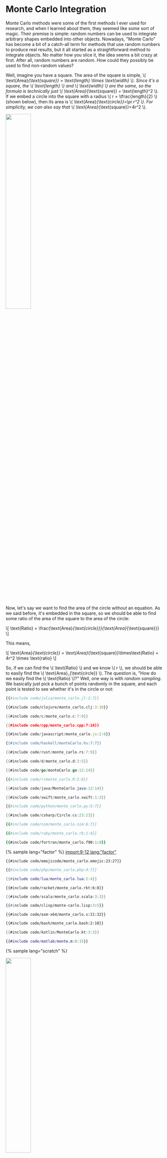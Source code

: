 # Monte Carlo Integration

Monte Carlo methods were some of the first methods I ever used for research, and when I learned about them, they seemed like some sort of magic.
Their premise is simple: random numbers can be used to integrate arbitrary shapes embedded into other objects.
Nowadays, "Monte Carlo" has become a bit of a catch-all term for methods that use random numbers to produce real results, but it all started as a straightforward method to integrate objects.
No matter how you slice it, the idea seems a bit crazy at first.
After all, random numbers are random.
How could they possibly be used to find non-random values?

Well, imagine you have a square.
The area of the square is simple, \\( \text{Area}_{\text{square}} = \text{length} \times \text{width} \\).
Since it's a square, the \\( \text{length} \\) and \\( \text{width} \\) are the same, so the formula is technically just \\( \text{Area}_{\text{square}} = \text{length}^2 \\).
If we embed a circle into the square with a radius \\( r = \tfrac{length}{2} \\) (shown below), then its area is \\( \text{Area}_{\text{circle}}=\pi r^2 \\).
For simplicity, we can also say that \\( \text{Area}_{\text{square}}=4r^2 \\).

<p>
    <img  class="center" src="res/square_circle.png" style="width:40%"/>
</p>

Now, let's say we want to find the area of the circle without an equation.
As we said before, it's embedded in the square, so we should be able to find some ratio of the area of the square to the area of the circle:

\\[ \text{Ratio} = \frac{\text{Area}_{\text{circle}}}{\text{Area}_{\text{square}}} \\]

This means,

\\[ \text{Area}_{\text{circle}} = \text{Area}_{\text{square}}\times\text{Ratio} = 4r^2 \times \text{ratio} \\]

So, if we can find the \\( \text{Ratio} \\) and we know \\( r \\), we should be able to easily find the \\( \text{Area}_{\text{circle}} \\).
The question is, "How do we easily find the \\( \text{Ratio} \\)?"
Well, one way is with *random sampling*.
We basically just pick a bunch of points randomly in the square, and
each point is tested to see whether it's in the circle or not:


```julia
{{#include code/julia/monte_carlo.jl:2:7}}
```
```clojure
{{#include code/clojure/monte_carlo.clj:3:10}}
```
```c
{{#include code/c/monte_carlo.c:7:9}}
```
```cpp
{{#include code/cpp/monte_carlo.cpp:7:16}}
```
```javascript
{{#include code/javascript/monte_carlo.js:2:6}}
```
```haskell
{{#include code/haskell/monteCarlo.hs:7:7}}
```
```rust
{{#include code/rust/monte_carlo.rs:7:9}}
```
```d
{{#include code/d/monte_carlo.d:2:5}}
```
```go
{{#include code/go/monteCarlo.go:12:14}}
```
```r
{{#include code/r/monte_carlo.R:2:6}}
```
```java
{{#include code/java/MonteCarlo.java:12:14}}
```
```swift
{{#include code/swift/monte_carlo.swift:1:3}}
```
```python
{{#include code/python/monte_carlo.py:5:7}}
```
```csharp
{{#include code/csharp/Circle.cs:23:23}}
```
```nim
{{#include code/nim/monte_carlo.nim:6:7}}
```
```ruby
{{#include code/ruby/monte_carlo.rb:1:4}}
```
```fortran
{{#include code/fortran/monte_carlo.f90:1:8}}
```
{% sample lang="factor" %}
[import:9-12 lang:"factor"](code/factor/monte_carlo.factor)
```emojicode
{{#include code/emojicode/monte_carlo.emojic:23:27}}
```
```php
{{#include code/php/monte_carlo.php:4:7}}
```
```lua
{{#include code/lua/monte_carlo.lua:2:4}}
```
```racket
{{#include code/racket/monte_carlo.rkt:6:8}}
```
```scala
{{#include code/scala/monte_carlo.scala:3:3}}
```
```lisp
{{#include code/clisp/monte-carlo.lisp:3:5}}
```
```asm-x64
{{#include code/asm-x64/monte_carlo.s:21:32}}
```
```bash
{{#include code/bash/monte_carlo.bash:2:10}}
```
```kotlin
{{#include code/kotlin/MonteCarlo.kt:3:3}}
```
```matlab
{{#include code/matlab/monte.m:8:15}}
```
{% sample lang="scratch" %}
<p>
    <img  class="center" src="code/scratch/InCircle.svg" style="width:40%" />
</p>
```coconut
{{#include code/coconut/monte_carlo.coco:4:9}}
```
```powershell
{{#include code/powershell/MonteCarlo.ps1:1:3}}
```


If it's in the circle, we increase an internal count by one, and in the end,

\\[ \text{Ratio} = \frac{\text{count in circle}}{\text{total number of points used}} \\]

If we use a small number of points, this will only give us a rough approximation, but as we start adding more and more points, the approximation becomes much, much better (as shown below)!

<p>
    <img  class="center" src="res/monte_carlo.gif" style="width:60%"/>
</p>

The true power of Monte Carlo comes from the fact that it can be used to integrate literally any object that can be embedded into the square.
As long as you can write some function to tell whether the provided point is inside the shape you want (like `in_circle()` in this case), you can use Monte Carlo integration!
This is obviously an incredibly powerful tool and has been used time and time again for many different areas of physics and engineering.
I can guarantee that we will see similar methods crop up all over the place in the future!

## Video Explanation

Here is a video describing Monte Carlo integration:

<div style="text-align:center">
<iframe width="560" height="315" src="https://www.youtube.com/embed/AyBNnkYrSWY" frameborder="0" allow="accelerometer; autoplay; encrypted-media; gyroscope; picture-in-picture" allowfullscreen></iframe>
</div>

## Example Code
Monte Carlo methods are famous for their simplicity.
It doesn't take too many lines to get something simple going.
Here, we are just integrating a circle, like we described above; however, there is a small twist and trick.
Instead of calculating the area of the circle, we are instead trying to find the value of \\( \pi \\), and
rather than integrating the entire circle, we are only integrating the upper right quadrant of the circle from \\( 0 < x, y < 1 \\).
This saves a bit of computation time, but also requires us to multiply our output by \\( 4 \\).

That's all there is to it!
Feel free to submit your version via pull request, and thanks for reading!


```julia
{{#include code/julia/monte_carlo.jl}}
```
```clojure
{{#include code/clojure/monte_carlo.clj}}
```
```c
{{#include code/c/monte_carlo.c}}
```
```cpp
{{#include code/cpp/monte_carlo.cpp}}
```
```javascript
{{#include code/javascript/monte_carlo.js}}
```
```haskell
{{#include code/haskell/monteCarlo.hs}}
```
```rust
{{#include code/rust/monte_carlo.rs}}
```
```d
{{#include code/d/monte_carlo.d}}
```
```go
{{#include code/go/monteCarlo.go}}
```
```r
{{#include code/r/monte_carlo.R}}
```
```java
{{#include code/java/MonteCarlo.java}}
```
```swift
{{#include code/swift/monte_carlo.swift}}
```
```python
{{#include code/python/monte_carlo.py}}
```
{% sample lang="cs" %}
##### MonteCarlo.cs
[import, lang:"csharp"](code/csharp/MonteCarlo.cs)
##### Circle.cs
[import, lang:"csharp"](code/csharp/Circle.cs)
##### Program.cs
[import, lang:"csharp"](code/csharp/Program.cs)
```nim
{{#include code/nim/monte_carlo.nim}}
```
```ruby
{{#include code/ruby/monte_carlo.rb}}
```
```fortran
{{#include code/fortran/monte_carlo.f90}}
```
```factor
{{#include code/factor/monte_carlo.factor}}
```
```emojicode
{{#include code/emojicode/monte_carlo.emojic}}
```
```php
{{#include code/php/monte_carlo.php}}
```
```lua
{{#include code/lua/monte_carlo.lua}}
```
```racket
{{#include code/racket/monte_carlo.rkt}}
```
```scala
{{#include code/scala/monte_carlo.scala}}
```
```lisp
{{#include code/clisp/monte-carlo.lisp}}
```
```asm-x64
{{#include code/asm-x64/monte_carlo.s}}
```
```bash
{{#include code/bash/monte_carlo.bash}}
```
```kotlin
{{#include code/kotlin/MonteCarlo.kt}}
```
```matlab
{{#include code/matlab/monte.m}}
```
{% sample lang="scratch" %}
The code snippets were taken from this [scratch project](https://scratch.mit.edu/projects/319610349)
<p>
    <img  class="center" src="code/scratch/Algorithm.svg" style="width:100%" />
</p>
```coconut
{{#include code/coconut/monte_carlo.coco}}
```
```powershell
{{#include code/powershell/MonteCarlo.ps1}}
```




## License

##### Code Examples

The code examples are licensed under the MIT license (found in [LICENSE.md](https://github.com/algorithm-archivists/algorithm-archive/blob/master/LICENSE.md)).

##### Text

The text of this chapter was written by [James Schloss](https://github.com/leios) and is licensed under the [Creative Commons Attribution-ShareAlike 4.0 International License](https://creativecommons.org/licenses/by-sa/4.0/legalcode).

[<p><img  class="center" src="../cc/CC-BY-SA_icon.svg" /></p>](https://creativecommons.org/licenses/by-sa/4.0/)

##### Images/Graphics
- The image "[squarecircle](res/square_circle.png)" was created by [James Schloss](https://github.com/leios) and is licensed under the [Creative Commons Attribution-ShareAlike 4.0 International License](https://creativecommons.org/licenses/by-sa/4.0/legalcode).
- The animation "[simplemontecarlo](res/monte_carlo.gif)" was created by [James Schloss](https://github.com/leios) and is licensed under the [Creative Commons Attribution-ShareAlike 4.0 International License](https://creativecommons.org/licenses/by-sa/4.0/legalcode).


##### Pull Requests

After initial licensing ([#560](https://github.com/algorithm-archivists/algorithm-archive/pull/560)), the following pull requests have modified the text or graphics of this chapter:
- none
